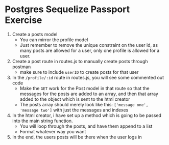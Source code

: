 # Postgres Sequelize Passport Exercise

1. Create a posts model
	* You can mirror the profile model
	* Just remember to remove the unique constraint on the user id, as many posts are allowed for a user, only one profile is allowed for a user.
2. Create a post route in routes.js to manually create posts through postman
	* make sure to include ```userID``` to create posts for that user
3. In the ```/profile/:id``` route in routes.js, you will see some commented out code
	* Make the ```GET``` work for the Post model in that route so that the messages for the posts are added to an array, and then that array added to the object which is sent to the html creator
	* The posts array should merely look like this: ```['message one', 'message two']``` with just the messages and indexes
4. In the html creator, i have set up a method which is going to be passed into the main string function. 
	* You will loop through the posts, and have them append to a list
	* Format whatever way you want
5. In the end, the users posts will be there when the user logs in